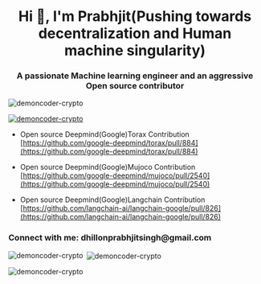 <h1 align="center">Hi 👋, I'm Prabhjit(Pushing towards decentralization and Human machine singularity)</h1>
<h3 align="center">A passionate Machine learning engineer and an aggressive Open source contributor</h3>

<p align="left"> <img src="https://komarev.com/ghpvc/?username=demoncoder-crypto&label=Profile%20views&color=0e75b6&style=flat" alt="demoncoder-crypto" /> </p>

<p align="left"> <a href="https://github.com/ryo-ma/github-profile-trophy"><img src="https://github-profile-trophy.vercel.app/?username=demoncoder-crypto" alt="demoncoder-crypto" /></a> </p>

- Open source Deepmind(Google)Torax Contribution [https://github.com/google-deepmind/torax/pull/884](https://github.com/google-deepmind/torax/pull/884)

- Open source Deepmind(Google)Mujoco Contribution [https://github.com/google-deepmind/mujoco/pull/2540](https://github.com/google-deepmind/mujoco/pull/2540)

- Open source Deepmind(Google)Langchain Contribution [https://github.com/langchain-ai/langchain-google/pull/826](https://github.com/langchain-ai/langchain-google/pull/826)

<h3 align="left">Connect with me: dhillonprabhjitsingh@gmail.com</h3>
<p align="left">
</p>


<p><img align="left" src="https://github-readme-stats.vercel.app/api/top-langs?username=demoncoder-crypto&show_icons=true&locale=en&layout=compact" alt="demoncoder-crypto" /></p>

<p>&nbsp;<img align="center" src="https://github-readme-stats.vercel.app/api?username=demoncoder-crypto&show_icons=true&locale=en" alt="demoncoder-crypto" /></p>

<p><img align="center" src="https://github-readme-streak-stats.herokuapp.com/?user=demoncoder-crypto&" alt="demoncoder-crypto" /></p>
